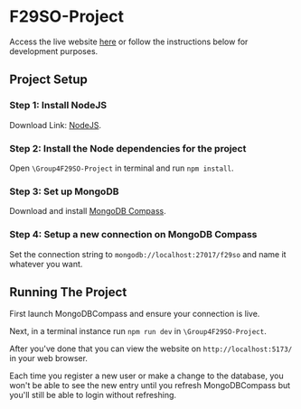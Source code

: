 # F29SO-Project
Access the live website [here](https://moogle-expo-fc7f4aee8a60.herokuapp.com) or follow the instructions below for development purposes.

## Project Setup
### Step 1: Install NodeJS
Download Link: [NodeJS](https://nodejs.org/).
### Step 2: Install the Node dependencies for the project
Open ```\Group4F29SO-Project``` in terminal and run ```npm install```.

### Step 3: Set up MongoDB
Download and install [MongoDB Compass](https://www.mongodb.com/try/download/compass).

### Step 4: Setup a new connection on MongoDB Compass
Set the connection string to ```mongodb://localhost:27017/f29so``` and name it whatever you want.

## Running The Project
First launch MongoDBCompass and ensure your connection is live.

Next, in a terminal instance run ```npm run dev``` in ```\Group4F29SO-Project```.

After you've done that you can view the website on ```http://localhost:5173/``` in your web browser.

Each time you register a new user or make a change to the database, you won't be able to see the new entry until you refresh MongoDBCompass but you'll still be able to login without refreshing.
